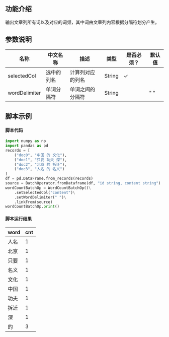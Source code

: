 ## 功能介绍

输出文章列所有词以及对应的词频，其中词由文章列内容根据分隔符划分产生。

## 参数说明
| 名称 | 中文名称 | 描述 | 类型 | 是否必须？ | 默认值 |
| --- | --- | --- | --- | --- | --- |
| selectedCol | 选中的列名 | 计算列对应的列名 | String | ✓ |  |
| wordDelimiter | 单词分隔符 | 单词之间的分隔符 | String |  | " " |

## 脚本示例
#### 脚本代码
```python
import numpy as np
import pandas as pd
records = [
    ("doc0", "中国 的 文化"),
    ("doc1", "只要 功夫 深"),
    ("doc2", "北京 的 拆迁"),
    ("doc3", "人名 的 名义")
]
df = pd.DataFrame.from_records(records)
source = BatchOperator.fromDataframe(df, "id string, content string")
wordCountBatchOp = WordCountBatchOp()\
    .setSelectedCol("content")\
    .setWordDelimiter(" ")\
    .linkFrom(source)
wordCountBatchOp.print()
```

#### 脚本运行结果
word|cnt
----|---
人名|1
北京|1
只要|1
名义|1
文化|1
中国|1
功夫|1
拆迁|1
深|1
的|3
